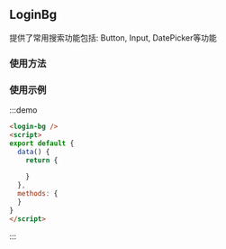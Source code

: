 ## LoginBg

提供了常用搜索功能包括: Button, Input, DatePicker等功能

### 使用方法



### 使用示例
:::demo
```html
<login-bg />
<script>
export default {
  data() {
    return {
    
    }
  },
  methods: {
  }
}
</script>
```
:::

